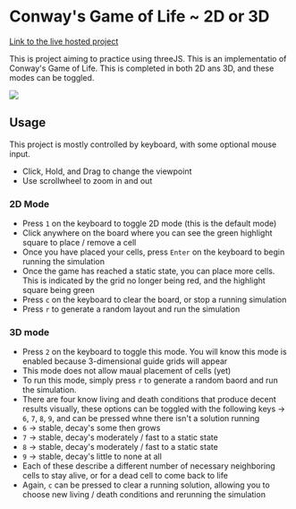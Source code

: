 # Conway's Game of Life ~ 2D or 3D

<a href="https://ethanlchristensen.github.io/threeJS_Game_of_Life/">Link to the live hosted project</a>

This is project aiming to practice using threeJS. This is an implementatio of Conway's Game of Life. This is completed in both 2D ans 3D, and these modes can be toggled.

<img src="https://ibb.co/FX3Pmd9">

## Usage

This project is mostly controlled by keyboard, with some optional mouse input.
- Click, Hold, and Drag to change the viewpoint
- Use scrollwheel to zoom in and out

### 2D Mode
- Press `1` on the keyboard to toggle 2D mode (this is the default mode)
- Click anywhere on the board where you can see the green highlight square to place / remove a cell
- Once you have placed your cells, press `Enter` on the keyboard to begin running the simulation
- Once the game has reached a static state, you can place more cells. This is indicated by the grid no longer being red, and the highlight square being green
- Press `c` on the keyboard to clear the board, or stop a running simulation
- Press `r` to generate a random layout and run the simulation

### 3D mode
- Press `2` on the keyboard to toggle this mode. You will know this mode is enabled because 3-dimensional guide grids will appear
- This mode does not allow maual placement of cells (yet)
- To run this mode, simply press `r` to generate a random baord and run the simulation.
- There are four know living and death conditions that produce decent results visually, these options can be toggled with the following keys -> `6`, `7`, `8`, `9`, and can be pressed whne there isn't a solution running
- `6` -> stable, decay's some then grows
- `7` -> stable, decay's moderately / fast to a static state
- `8` -> stable, decay's moderately / fast to a static state
- `9` -> stable, decay's little to none at all
- Each of these describe a different number of necessary neighboring cells to stay alive, or for a dead cell to come back to life
- Again, `c` can be pressed to clear a running solution, allowing you to choose new living / death conditions and rerunning the simulation

